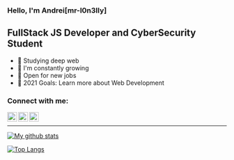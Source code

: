 ### Hello, I'm Andrei[mr-l0n3lly]

## FullStack JS Developer and CyberSecurity Student
- 🔭 Studying deep web
- 🌱 I'm  constantly growing
- 👯 Open for new jobs
- 🥅 2021 Goals: Learn more about Web Development

### Connect with me:

[<img align="left" alt="MrLonelly | Twitter" width="22px" src="https://cdn.jsdelivr.net/npm/simple-icons@v3/icons/twitter.svg" />][twitter]
[<img align="left" alt="MrLonelly | Instagram" width="22px" src="https://cdn.jsdelivr.net/npm/simple-icons@v3/icons/instagram.svg" />][instagram]
[<img align="left" alt="MrLonelly | Instagram" width="22px" src="https://cdn.jsdelivr.net/npm/simple-icons@v3/icons/hackerrank.svg" />][hackerrank]

<br />

---

[![My github stats](https://github-readme-stats.vercel.app/api?username=mr-l0n3lly)](https://github.com/mr-l0n3lly)

[![Top Langs](https://github-readme-stats.vercel.app/api/top-langs/?username=mr-l0n3lly)](https://github.com/mr-l0n3lly)


[twitter]: https://twitter.com/mr_l0n3lly
[instagram]: https://www.instagram.com/apavalac/
[hackerrank]: https://www.hackerrank.com/mrl0n3lly
